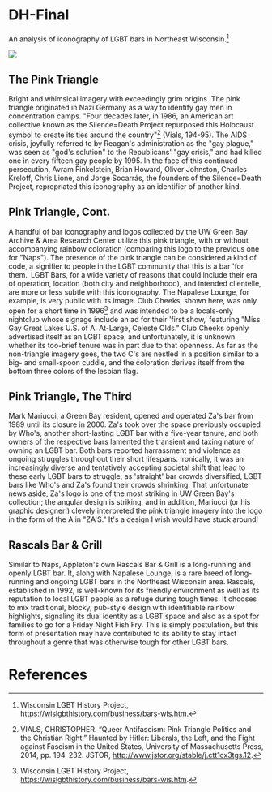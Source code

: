 # DH-Final
An analysis of iconography of LGBT bars in Northeast Wisconsin.[^2]
<param ve-image 
       label="My World Hand-Drawn Flier" 
       description="Framed poster for My World, drawn by then-owner, Bob Hackl." 
       license="public domain" 
       url="https://github.com/Votiaw09/Imagas/blob/main/Rainbow%20Over%20Wisconsin,%20My%20World%20flier.jpg?raw=true">

<a href="https://juncture-digital.org"><img src="https://juncture-digital.org/images/ve-button.png"></a>

<param ve-config 
       title="Where Everybody Knows Your Name: LGBT Bars in Northeast Wisconsin"
       author="Austin Votis"
       banner="https://github.com/Votiaw09/Imagas/blob/main/dh%20final%20banner.jpg?raw=true" 
       layout="vertical">

## The Pink Triangle

Bright and whimsical imagery with exceedingly grim origins. The pink triangle originated in Nazi Germany as a way to identify gay men in concentration camps. "Four decades later, in 1986, an American art collective known as the Silence=Death Project repurposed this Holocaust symbol to create its ties around the country"[^1] (Vials, 194-95). The AIDS crisis, joyfully referred to by Reagan's administration as the "gay plague," was seen as "god's solution" to the Republicans' "gay crisis," and had killed one in every fifteen gay people by 1995. In the face of this continued persecution, Avram Finkelstein, Brian Howard, Oliver Johnston, Charles Kreloff, Chris Lione, and Jorge Socarrás, the founders of the Silence=Death Project, repropriated this iconography as an identifier of another kind.
<param ve-image 
       label="Napalese Lounge Logo" 
       description="Logo of the Napalese Lounge in Green Bay" 
       license="public domain" 
       url="https://github.com/Votiaw09/Imagas/blob/main/Copy%20of%20Eiler%20-%20Napalese%20Lounge%20Logo%20(1).jpg?raw=true">

## Pink Triangle, Cont.

A handful of bar iconography and logos collected by the UW Green Bay Archive & Area Research Center utilize this pink triangle, with or without accompanying rainbow coloration (comparing this logo to the previous one for "Naps"). The presence of the pink triangle can be considered a kind of code, a signifier to people in the LGBT community that this is a bar 'for them.' LGBT Bars, for a wide variety of reasons that could include their era of operation, location (both city and neighborhood), and intended clientelle, are more or less subtle with this iconography. The Napalese Lounge, for example, is very public with its image. Club Cheeks, shown here, was only open for a short time in 1996[^2] and was intended to be a locals-only nightclub whose signage include an ad for their 'first show,' featuring "Miss Gay Great Lakes U.S. of A. At-Large, Celeste Olds." Club Cheeks openly advertised itself as an LGBT space, and unfortunately, it is unknown whether its too-brief tenure was in part due to that openness. As far as the non-triangle imagery goes, the two C's are nestled in a position similar to a big- and small-spoon cuddle, and the coloration derives itself from the bottom three colors of the lesbian flag.
<param ve-image 
       label="Club Cheeks Logo" 
       description="T-shirt logo of Club Cheeks in Green Bay" 
       license="public domain" 
       url="https://raw.githubusercontent.com/Votiaw09/Imagas/main/Votis%2C%20Austin002.jpg">
<param ve-image 
       label="Buddies Bar Logo" 
       description="Logo of Buddies Bar" 
       license="public domain" 
       url="https://github.com/Votiaw09/Imagas/blob/main/buddies%20bar%20logo.png?raw=true">
       
## Pink Triangle, The Third

Mark Mariucci, a Green Bay resident, opened and operated Za's bar from 1989 until its closure in 2000. Za's took over the space previously occupied by Who's, another short-lasting LGBT bar with a five-year tenure, and both owners of the respective bars lamented the transient and taxing nature of owning an LGBT bar. Both bars reported harrassment and violence as ongoing struggles throughout their short lifespans. Ironically, it was an increasingly diverse and tentatively accepting societal shift that lead to these early LGBT bars to struggle; as 'straight' bar crowds diversified, LGBT bars like Who's and Za's found their crowds shrinking. That unfortunate news aside, Za's logo is one of the most striking in UW Green Bay's collection; the angular design is striking, and in addition, Mariucci (or his graphic designer!) clevely interpreted the pink triangle imagery into the logo in the form of the A in "ZA'S." It's a design I wish would have stuck around! 

<param ve-image 
       label="Za's t-shirt logo" 
       description="A t-shirt design for Za's Bar, est. 1989-2000" 
       license="public domain" 
       url="https://raw.githubusercontent.com/Votiaw09/Imagas/main/Za_s%20t-shirt.jpg">

## Rascals Bar & Grill

Similar to Naps, Appleton's own Rascals Bar & Grill is a long-running and openly LGBT bar. It, along with Napalese Lounge, is a rare breed of long-running and ongoing LGBT bars in the Northeast Wisconsin area. Rascals, established in 1992, is well-known for its friendly environment as well as its reputation to local LGBT people as a refuge during tough times. It chooses to mix traditional, blocky, pub-style design with identifiable rainbow highlights, signaling its dual identity as a LGBT space and also as a spot for families to go for a Friday Night Fish Fry. This is simply postulation, but this form of presentation may have contributed to its ability to stay intact throughout a genre that was otherwise tough for other LGBT bars.

<param ve-image 
       label="Rascals 1990" 
       description="A group of people standing outside the Rascals Bar sign" 
       license="public domain" 
       url="https://github.com/Votiaw09/Imagas/blob/main/Rascals%201990-1995001.jpg?raw=true">
<param ve-image 
       label="Rascals Business Card" 
       description="A color-printed business card for Rascals Bar & Grill featuring rainbow coloration." 
       license="public domain" 
       url="https://github.com/Votiaw09/Imagas/blob/main/Votis,%20Austin009.jpg?raw=true">

# References

[^1]: VIALS, CHRISTOPHER. “Queer Antifascism: Pink Triangle Politics and the Christian Right.” Haunted by Hitler: Liberals, the Left, and the Fight against Fascism in the United States, University of Massachusetts Press, 2014, pp. 194–232. JSTOR, http://www.jstor.org/stable/j.ctt1cx3tgs.12.
[^2]: Wisconsin LGBT History Project, https://wislgbthistory.com/business/bars-wis.htm.
